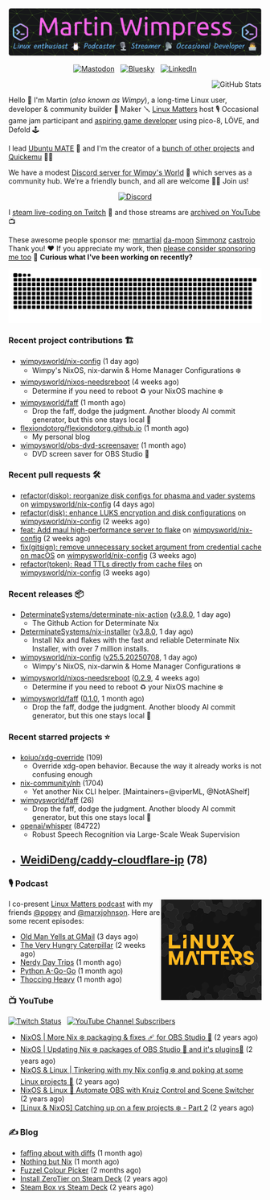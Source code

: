 <p align="center">
  <a href="https://wimpysworld.com" target="_blank"><img src="https://raw.githubusercontent.com/flexiondotorg/flexiondotorg/main/.github/github-header-image.png"></a>
</p>
<p align="center">
  &nbsp;<a href="https://wimpysworld.social/@martin" target="_blank"><img alt="Mastodon" src="https://img.shields.io/badge/Mastodon-6468fa?style=for-the-badge&logo=mastodon&logoColor=%23ffffff"></a>&nbsp;
  &nbsp;<a href="https://bsky.app/profile/wimpys.world" target="_blank"><img alt="Bluesky" src="https://img.shields.io/badge/Bluesky-0772D8?style=for-the-badge&logo=bluesky&logoColor=%23ffffff"></a>&nbsp;
  &nbsp;<a href="https://www.linkedin.com/in/martinwimpress/" target="_blank"><img alt="LinkedIn" src="https://img.shields.io/badge/LinkedIn-1667be?style=for-the-badge&logo=linkedin&logoColor=%23ffffff"></a>&nbsp;
</p>
<a href="https://github.com/flexiondotorg" target="_blank"><img align="right" src="https://github-readme-stats.vercel.app/api?username=flexiondotorg&show_icons=true&show=reviews,discussions_started,discussions_answered,prs_merged&include_all_commits=true&bg_color=0E1117&title_color=fa66ed&icon_color=6bbbfa&text_color=c5c8c6&ring_color=98ed3f&border_radius=8" alt="GitHub Stats"></a>
<br />

Hello 👋 I'm Martin (*also known as Wimpy*), a long-time Linux user, developer & community builder 🐧 Maker 🪛 [Linux Matters](https://linuxmatters.sh) host 🎙️ Occasional game jam participant and [aspiring game developer](https://oval-tutu.com) using pico-8, LÖVE, and Defold 🕹️

I lead [Ubuntu MATE](https://ubuntu-mate.org) 🧉 and I'm the creator of a [bunch of other projects](https://wimpysworld.com/projects/) and [Quickemu](https://github.com/quickemu-project/) 🧑‍💻

We have a modest [Discord server for Wimpy's World](https://wimpysworld.io/discord) 💬 which serves as a community hub. We're a friendly bunch, and all are welcome 🏳️‍🌈 Join us!

<div align="center"><a href="https://wimpysworld.io/discord" target="_blank"><img alt="Discord" src="https://img.shields.io/discord/712850672223125565?style=for-the-badge&logo=discord&logoColor=%23ffffff&label=Discord&labelColor=%234253e8&color=%23e4e2e2"></a></div>

I [steam live-coding on Twitch](https://twitch.tv/WimpysWorld) 📡 and those streams are [archived on YouTube](https://youtube.com/WimpysWorld) 📺️

These awesome people sponsor me: [mmartial](https://github.com/mmartial) [da-moon](https://github.com/da-moon) [Simmonz](https://github.com/Simmonz) [castrojo](https://github.com/castrojo)  Thank you! ❤️
If you appreciate my work, then [please consider sponsoring me too](https://github.com/sponsors/flexiondotorg) 🤑 **Curious what I've been working on recently?**
<div align="center">
  <img align="center" alt="GitHub Contribution Snake" src="https://raw.githubusercontent.com/flexiondotorg/flexiondotorg/snake/github-contribution-grid-snake-dark.svg">
</div>

### Recent project contributions 🏗️


- [wimpysworld/nix-config](https://github.com/wimpysworld/nix-config) (1 day ago)
  - Wimpy&#39;s NixOS, nix-darwin  &amp; Home Manager Configurations ❄️
- [wimpysworld/nixos-needsreboot](https://github.com/wimpysworld/nixos-needsreboot) (4 weeks ago)
  - Determine if you need to reboot ️♻️ your NixOS machine ️❄️
- [wimpysworld/faff](https://github.com/wimpysworld/faff) (1 month ago)
  - Drop the faff, dodge the judgment. Another bloody AI commit generator, but this one stays local 🦙
- [flexiondotorg/flexiondotorg.github.io](https://github.com/flexiondotorg/flexiondotorg.github.io) (1 month ago)
  - My personal blog
- [wimpysworld/obs-dvd-screensaver](https://github.com/wimpysworld/obs-dvd-screensaver) (1 month ago)
  - DVD screen saver for OBS Studio 📀

### Recent pull requests 🛠️


- [refactor(disko): reorganize disk configs for phasma and vader systems](https://github.com/wimpysworld/nix-config/pull/556) on [wimpysworld/nix-config](https://github.com/wimpysworld/nix-config) (4 days ago)
- [refactor(disk): enhance LUKS encryption and disk configurations](https://github.com/wimpysworld/nix-config/pull/552) on [wimpysworld/nix-config](https://github.com/wimpysworld/nix-config) (2 weeks ago)
- [feat: Add maul high-performance server to flake](https://github.com/wimpysworld/nix-config/pull/549) on [wimpysworld/nix-config](https://github.com/wimpysworld/nix-config) (2 weeks ago)
- [fix(gitsign): remove unnecessary socket argument from credential cache on macOS](https://github.com/wimpysworld/nix-config/pull/545) on [wimpysworld/nix-config](https://github.com/wimpysworld/nix-config) (3 weeks ago)
- [refactor(token): Read TTLs directly from cache files](https://github.com/wimpysworld/nix-config/pull/542) on [wimpysworld/nix-config](https://github.com/wimpysworld/nix-config) (3 weeks ago)

### Recent releases 📦️


- [DeterminateSystems/determinate-nix-action](https://github.com/DeterminateSystems/determinate-nix-action) ([v3.8.0](https://github.com/DeterminateSystems/determinate-nix-action/releases/tag/v3.8.0), 1 day ago)
  - The Github Action for Determinate Nix
- [DeterminateSystems/nix-installer](https://github.com/DeterminateSystems/nix-installer) ([v3.8.0](https://github.com/DeterminateSystems/nix-installer/releases/tag/v3.8.0), 1 day ago)
  - Install Nix and flakes with the fast and reliable Determinate Nix Installer, with over 7 million installs.
- [wimpysworld/nix-config](https://github.com/wimpysworld/nix-config) ([v25.5.20250708](https://github.com/wimpysworld/nix-config/releases/tag/v25.5.20250708), 1 day ago)
  - Wimpy&#39;s NixOS, nix-darwin  &amp; Home Manager Configurations ❄️
- [wimpysworld/nixos-needsreboot](https://github.com/wimpysworld/nixos-needsreboot) ([0.2.9](https://github.com/wimpysworld/nixos-needsreboot/releases/tag/0.2.9), 4 weeks ago)
  - Determine if you need to reboot ️♻️ your NixOS machine ️❄️
- [wimpysworld/faff](https://github.com/wimpysworld/faff) ([0.1.0](https://github.com/wimpysworld/faff/releases/tag/0.1.0), 1 month ago)
  - Drop the faff, dodge the judgment. Another bloody AI commit generator, but this one stays local 🦙

### Recent starred projects ⭐️


- [koiuo/xdg-override](https://github.com/koiuo/xdg-override) (109)
  - Override xdg-open behavior. Because the way it already works is not confusing enough
- [nix-community/nh](https://github.com/nix-community/nh) (1704)
  - Yet another Nix CLI helper. [Maintainers=@viperML, @NotAShelf]
- [wimpysworld/faff](https://github.com/wimpysworld/faff) (26)
  - Drop the faff, dodge the judgment. Another bloody AI commit generator, but this one stays local 🦙
- [openai/whisper](https://github.com/openai/whisper) (84722)
  - Robust Speech Recognition via Large-Scale Weak Supervision
- [WeidiDeng/caddy-cloudflare-ip](https://github.com/WeidiDeng/caddy-cloudflare-ip) (78)
  - 

### 🎙️ Podcast
<img align="right" src="https://raw.githubusercontent.com/flexiondotorg/flexiondotorg/main/.github/linuxmatters.png" alt="Linux Matters Podcast" width="200" height="200">

I co-present [Linux Matters podcast](https://linuxmatters.sh) with my friends [@popey](https://github.com/popey) and [@marxjohnson](https://github.com/marxjohnson).
Here are some recent episodes:

- [Old Man Yells at GMail](https://linuxmatters.sh/59/) (3 days ago)
- [The Very Hungry Caterpillar](https://linuxmatters.sh/58/) (2 weeks ago)
- [Nerdy Day Trips](https://linuxmatters.sh/57/) (1 month ago)
- [Python A-Go-Go](https://linuxmatters.sh/56/) (1 month ago)
- [Thoccing Heavy](https://linuxmatters.sh/55/) (1 month ago)

### 📺️ YouTube
<a href="https://twitch.tv/WimpysWorld" target="_blank"><img alt="Twitch Status" src="https://img.shields.io/twitch/status/WimpysWorld?style=for-the-badge&logo=twitch&logoColor=ffffff&label=Twitch&labelColor=%23904ef9&color=%23e4e2e2"></a>&nbsp;&nbsp;
<a href="https://youtube.com/WimpysWorld" target="_blank"><img alt="YouTube Channel Subscribers" src="https://img.shields.io/youtube/channel/subscribers/UChpYmMp7EFaxuogUX1eAqyw?style=for-the-badge&logo=youtube&logoColor=ffffff&label=YouTube&labelColor=%23fb1b20&color=%23e4e2e2"></a>

- [NixOS | More Nix ❄️ packaging &amp; fixes 🩹 for OBS Studio 📡](https://www.youtube.com/watch?v=VqNaOOm7Dhw) (2 years ago)
- [NixOS | Updating Nix ❄️ packages of OBS Studio 📡 and it&#39;s plugins🔌](https://www.youtube.com/watch?v=phgOv_UCbMM) (2 years ago)
- [NixOS &amp; Linux | Tinkering with my Nix config ❄️ and poking at some Linux projects 🐧](https://www.youtube.com/watch?v=biVQ_-v8oEo) (2 years ago)
- [NixOS &amp; Linux 🐧 Automate OBS with Kruiz Control and Scene Switcher](https://www.youtube.com/watch?v=BSITslJbMGA) (2 years ago)
- [[Linux &amp; NixOS] Catching up on a few projects ❄️ - Part 2](https://www.youtube.com/watch?v=IpiuKvqHU-c) (2 years ago)

### ✍️ Blog

- [faffing about with diffs](https://wimpysworld.com/posts/faff-ollama-conventional-commit-generator/) (1 month ago)
- [Nothing but Nix](https://wimpysworld.com/posts/nothing-but-nix-github-actions/) (1 month ago)
- [Fuzzel Colour Picker](https://wimpysworld.com/posts/fuzzel-hyprpicker/) (2 months ago)
- [Install ZeroTier on Steam Deck](https://wimpysworld.com/posts/install-zerotier-on-steamdeck/) (2 years ago)
- [Steam Box vs Steam Deck](https://wimpysworld.com/posts/steambox-vs-steamdeck/) (2 years ago)
